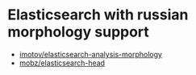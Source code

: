 # Elasticsearch with russian morphology support

* [imotov/elasticsearch-analysis-morphology](http://dl.bintray.com/content/imotov/elasticsearch-plugins/org/elasticsearch/elasticsearch-analysis-morphology/2.4.0/elasticsearch-analysis-morphology-2.4.0.zip)
* [mobz/elasticsearch-head](https://github.com/mobz/elasticsearch-head)
